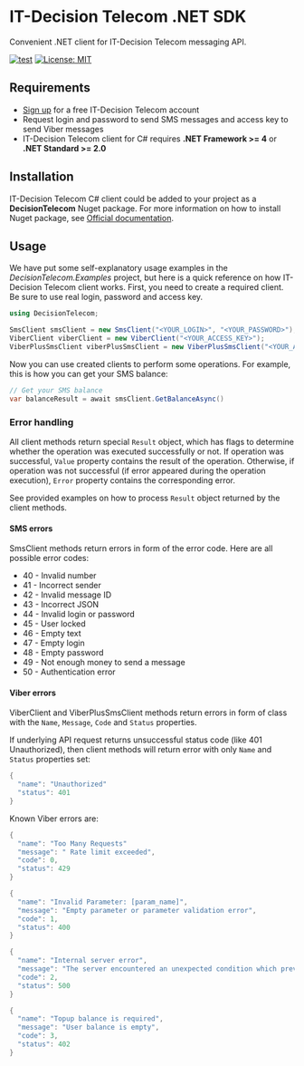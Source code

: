 IT-Decision Telecom .NET SDK
===============================

Convenient .NET client for IT-Decision Telecom messaging API.

[![test](https://github.com/IT-DecisionTelecom/DecisionTelecom-CSharp/actions/workflows/test.yml/badge.svg)](https://github.com/IT-DecisionTelecom/DecisionTelecom-CSharp/actions/workflows/test.yml)
[![License: MIT](https://img.shields.io/badge/License-MIT-yellow.svg)](https://opensource.org/licenses/MIT)

Requirements
-----

- [Sign up](https://web.it-decision.com/site/signup) for a free IT-Decision Telecom account
- Request login and password to send SMS messages and access key to send Viber messages
- IT-Decision Telecom client for C# requires **.NET Framework >= 4** or **.NET Standard >= 2.0**

Installation
-----

IT-Decision Telecom C# client could be added to your project as a **DecisionTelecom** Nuget package.
For more information on how to install Nuget package, see [Official documentation](https://docs.microsoft.com/en-us/nuget/quickstart/install-and-use-a-package-in-visual-studio).

Usage
-----

We have put some self-explanatory usage examples in the *DecisionTelecom.Examples* project,
but here is a quick reference on how IT-Decision Telecom client works.
First, you need to create a required client. Be sure to use real login, password and access key.

```csharp
using DecisionTelecom;

SmsClient smsClient = new SmsClient("<YOUR_LOGIN>", "<YOUR_PASSWORD>");
ViberClient viberClient = new ViberClient("<YOUR_ACCESS_KEY>");
ViberPlusSmsClient viberPlusSmsClient = new ViberPlusSmsClient("<YOUR_ACCESS_KEY>");
```

Now you can use created clients to perform some operations. For example, this is how you can get your SMS balance:

```csharp
// Get your SMS balance
var balanceResult = await smsClient.GetBalanceAsync()
```

### Error handling
All client methods return special `Result` object, which has flags to determine whether the operation was executed successfully or not.
If operation was successful, `Value` property contains the result of the operation. Otherwise, if operation was not successful
(if error appeared during the operation execution), `Error` property contains the corresponding error.

See provided examples on how to process `Result` object returned by the client methods.

#### SMS errors
SmsClient methods return errors in form of the error code. Here are all possible error codes:

- 40 - Invalid number
- 41 - Incorrect sender
- 42 - Invalid message ID
- 43 - Incorrect JSON
- 44 - Invalid login or password
- 45 - User locked
- 46 - Empty text
- 47 - Empty login
- 48 - Empty password
- 49 - Not enough money to send a message
- 50 - Authentication error

#### Viber errors
ViberClient and ViberPlusSmsClient methods return errors in form of class with the `Name`, `Message`, `Code` and `Status` properties.

If underlying API request returns unsuccessful status code (like 401 Unauthorized),
then client methods will return error with only `Name` and `Status` properties set:

```csharp
{
  "name": "Unauthorized"
  "status": 401
}
```

Known Viber errors are:

```csharp
{
  "name": "Too Many Requests"
  "message": " Rate limit exceeded",
  "code": 0,
  "status": 429
}
```

```csharp
{
  "name": "Invalid Parameter: [param_name]",
  "message": "Empty parameter or parameter validation error",
  "code": 1,
  "status": 400
}
```

```csharp
{
  "name": "Internal server error",
  "message": "The server encountered an unexpected condition which prevented it from fulfilling the request",
  "code": 2,
  "status": 500
}
```

```csharp
{
  "name": "Topup balance is required",
  "message": "User balance is empty",
  "code": 3,
  "status": 402
}
```
